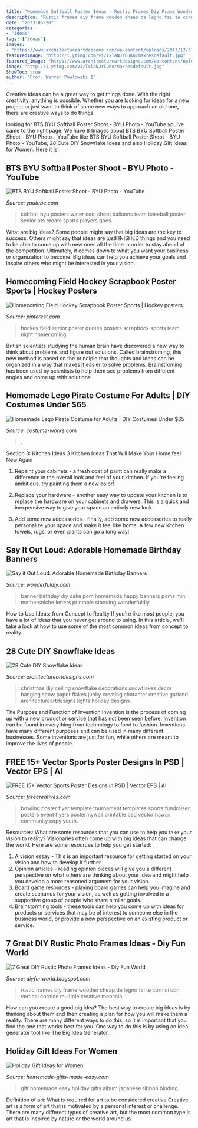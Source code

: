 ```yaml
---
title: "Homemade Softball Poster Ideas - Rustic Frames Diy Frame Wooden Cheap Da Legno Fai Te Cornici Con Vertical Cornice Multiple Creative Mensola"
description: "Rustic frames diy frame wooden cheap da legno fai te cornici con vertical cornice multiple creative mensola"
date: "2023-05-20"
categories:
- "ideas"
tags: ["ideas"]
images:
- "https://www.architectureartdesigns.com/wp-content/uploads/2013/12/37.jpg"
featuredImage: "http://i.ytimg.com/vi/TxlaNJrCuKo/maxresdefault.jpg"
featured_image: "https://www.architectureartdesigns.com/wp-content/uploads/2013/12/37.jpg"
image: "http://i.ytimg.com/vi/TxlaNJrCuKo/maxresdefault.jpg"
ShowToc: true
author: "Prof. Warren Powlowski I"
---
```



Creative ideas can be a great way to get things done. With the right creativity, anything is possible. Whether you are looking for ideas for a new project or just want to think of some new ways to approach an old one, there are creative ways to do things.

	

		
looking for BTS BYU Softball Poster Shoot - BYU Photo - YouTube you've came to the right page. We have 8 Images about BTS BYU Softball Poster Shoot - BYU Photo - YouTube like BTS BYU Softball Poster Shoot - BYU Photo - YouTube, 28 Cute DIY Snowflake Ideas and also Holiday Gift Ideas for Women. Here it is:
		
    
## BTS BYU Softball Poster Shoot - BYU Photo - YouTube

<img loading=lazy src="http://i.ytimg.com/vi/TxlaNJrCuKo/maxresdefault.jpg" onerror="this.onerror=null;this.src='https://tse3.mm.bing.net/th?id=OIP.GBicngXr2IlXELMGkbYRXAHaEK&amp;pid=15.1';" alt="BTS BYU Softball Poster Shoot - BYU Photo - YouTube">

_Source: youtube.com_

>softball byu posters water cool shoot balloons team baseball poster senior bts create sports players goes. 

	

What are big ideas?
Some people might say that big ideas are the key to success. Others might say that ideas are justFINISHED things and you need to be able to come up with new ones all the time in order to stay ahead of the competition. Ultimately, it comes down to what you want your business or organization to become. Big ideas can help you achieve your goals and inspire others who might be interested in your vision.

    
## Homecoming Field Hockey Scrapbook Poster Sports | Hockey Posters

<img loading=lazy src="https://i.pinimg.com/736x/be/6e/98/be6e98f9173709b0d96fdec0f0c22730--hockey-quotes-field-hockey.jpg" onerror="this.onerror=null;this.src='https://tse4.mm.bing.net/th?id=OIP.Kuxtrs_MxSD9kMXtrY8lowHaJ3&amp;pid=15.1';" alt="Homecoming Field Hockey Scrapbook Poster Sports | Hockey posters">

_Source: pinterest.com_

>hockey field senior poster quotes posters scrapbook sports team night homecoming. 

	

British scientists studying the human brain have discovered a new way to think about problems and figure out solutions. Called brainstroming, this new method is based on the principle that thoughts and ideas can be organized in a way that makes it easier to solve problems. Brainstroming has been used by scientists to help them see problems from different angles and come up with solutions.

    
## Homemade Lego Pirate Costume For Adults | DIY Costumes Under $65

<img loading=lazy src="https://photos.costume-works.com/full/lego-pirate-adult-costume.jpg" onerror="this.onerror=null;this.src='https://tse4.mm.bing.net/th?id=OIP.FOaX2p-GBgOshox5S4bpRQHaLJ&amp;pid=15.1';" alt="Homemade Lego Pirate Costume for Adults | DIY Costumes Under $65">

_Source: costume-works.com_

>. 

	

Section 3: Kitchen Ideas
3 Kitchen Ideas That Will Make Your Home feel New Again
1. Repaint your cabinets - a fresh coat of paint can really make a difference in the overall look and feel of your kitchen. If you're feeling ambitious, try painting them a new color!

2. Replace your hardware - another easy way to update your kitchen is to replace the hardware on your cabinets and drawers. This is a quick and inexpensive way to give your space an entirely new look.

3. Add some new accessories - finally, add some new accessories to really personalize your space and make it feel like home. A few new kitchen towels, rugs, or even plants can go a long way!

    
## Say It Out Loud: Adorable Homemade Birthday Banners

<img loading=lazy src="https://cdn.wonderfuldiy.com/wp-content/uploads/2017/11/Mini-standing-pom-pom-banner.jpg" onerror="this.onerror=null;this.src='https://tse1.mm.bing.net/th?id=OIP.Tx0626j3j_zoEbwzLuuuJwHaE6&amp;pid=15.1';" alt="Say it Out Loud: Adorable Homemade Birthday Banners">

_Source: wonderfuldiy.com_

>banner birthday diy cake pom homemade happy banners poms mini mothersniche letters printable standing wonderfuldiy. 

	

How to Use Ideas: from Concept to Reality
If you're like most people, you have a lot of ideas that you never get around to using. In this article, we'll take a look at how to use some of the most common ideas from concept to reality.

    
## 28 Cute DIY Snowflake Ideas

<img loading=lazy src="https://www.architectureartdesigns.com/wp-content/uploads/2013/12/37.jpg" onerror="this.onerror=null;this.src='https://tse4.mm.bing.net/th?id=OIP.ilAWZT4aWwpa3v5C6RICLAHaLI&amp;pid=15.1';" alt="28 Cute DIY Snowflake Ideas">

_Source: architectureartdesigns.com_

>christmas diy ceiling snowflake decorations snowflakes decor hanging snow paper flakes junky creating character creative garland architectureartdesigns lights holiday designs. 

	

The Purpose and Function of Invention
Invention is the process of coming up with a new product or service that has not been seen before. Invention can be found in everything from technology to food to fashion. Inventions have many different purposes and can be used in many different businesses. Some inventions are just for fun, while others are meant to improve the lives of people.

    
## FREE 15+ Vector Sports Poster Designs In PSD | Vector EPS | AI

<img loading=lazy src="https://images.freecreatives.com/wp-content/uploads/2015/09/bowling-poster.jpg" onerror="this.onerror=null;this.src='https://tse4.mm.bing.net/th?id=OIP.Uq0eCAN0GQtPIZ3xzcPtQwHaLH&amp;pid=15.1';" alt="FREE 15+ Vector Sports Poster Designs in PSD | Vector EPS | AI">

_Source: freecreatives.com_

>bowling poster flyer template tournament templates sports fundraiser posters event flyers postermywall printable psd vector hawaii community copy youth. 

	

Resources: What are some resources that you can use to help you take your vision to reality?
Visionaries often come up with big ideas that can change the world. Here are some resources to help you get started: 
1. A vision essay - This is an important resource for getting started on your vision and how to develop it further. 
2. Opinion articles - reading opinion pieces will give you a different perspective on what others are thinking about your idea and might help you develop a more reasoned argument for your vision. 
3. Board game resources - playing board games can help you imagine and create scenarios for your vision, as well as getting involved in a supportive group of people who share similar goals. 
4. Brainstorming tools - these tools can help you come up with ideas for products or services that may be of interest to someone else in the business world, or provide a new perspective on an existing product or service.

    
## 7 Great DIY Rustic Photo Frames Ideas - Diy Fun World

<img loading=lazy src="http://2.bp.blogspot.com/-lbbuwcmlScE/UvoI0OIgB3I/AAAAAAAAJU0/6ZUDeTGprmQ/s1600/DIY+Rustic+Photo+Frames+Ideas6.jpg" onerror="this.onerror=null;this.src='https://tse3.mm.bing.net/th?id=OIP.2p91tYsEnEFsyiAn3mXgggHaKX&amp;pid=15.1';" alt="7 Great DIY Rustic Photo Frames Ideas - Diy Fun World">

_Source: diyfunworld.blogspot.com_

>rustic frames diy frame wooden cheap da legno fai te cornici con vertical cornice multiple creative mensola. 

	

How can you create a good big idea?
The best way to create big ideas is by thinking about them and then creating a plan for how you will make them a reality. There are many different ways to do this, so it is important that you find the one that works best for you. One way to do this is by using an idea generator tool like The Big Idea Generator.

    
## Holiday Gift Ideas For Women

<img loading=lazy src="http://www.homemade-gifts-made-easy.com/image-files/how-to-make-a-book-800x474.jpg" onerror="this.onerror=null;this.src='https://tse3.mm.bing.net/th?id=OIP.TvS2laXvwE-a0rtD5rSB1gHaEY&amp;pid=15.1';" alt="Holiday Gift Ideas for Women">

_Source: homemade-gifts-made-easy.com_

>gift homemade easy holiday gifts album japanese ribbon binding. 

	

Definition of art: What is required for art to be considered creative
Creative art is a form of art that is motivated by a personal interest or challenge. There are many different types of creative art, but the most common type is art that is inspired by nature or the world around us.

